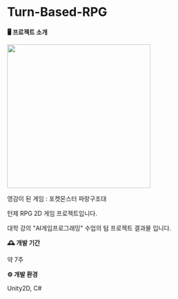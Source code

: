 # Turn-Based-RPG

**🖥️ 프로젝트 소개**

<img src="https://github.com/user-attachments/assets/a2e9d76d-832b-456e-9573-d39baf6e9997" width="332">

영감이 된 게임 : 포켓몬스터 파랑구조대

턴제 RPG 2D 게임 프로젝트입니다.

대학 강의 "AI게임프로그래밍" 수업의 텀 프로젝트 결과물 입니다.

**🕰️ 개발 기간**

약 7주

**⚙️ 개발 환경**

Unity2D, C#

